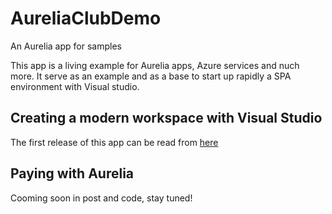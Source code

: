 # AureliaClubDemo
An Aurelia app for samples


This app is a living example for Aurelia apps, Azure services and nuch more. It serve as an example and as a base to start up rapidly a SPA environment with Visual studio.

## Creating a modern workspace with Visual Studio

The first release of this app can be read from [here](https://itblogsogeti.com/2016/09/27/visual-studio-y-el-nuevo-desarrollo-web/)

## Paying with Aurelia

Cooming soon in post and code, stay tuned!